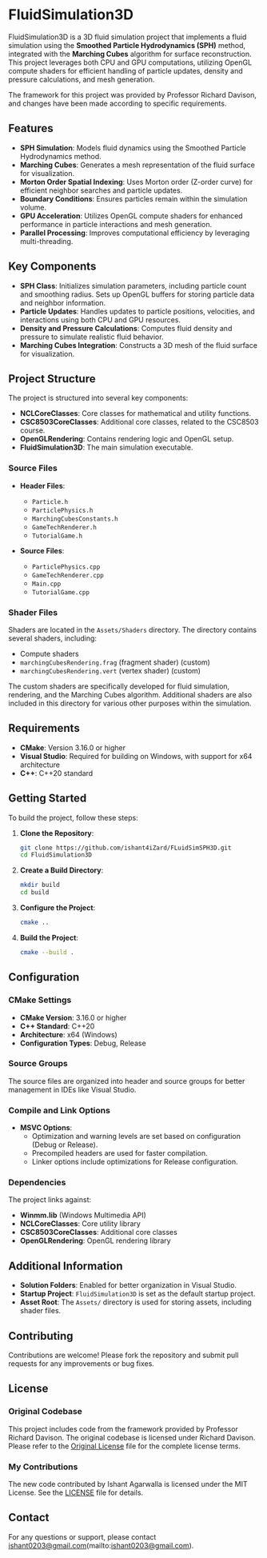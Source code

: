 # FluidSimulation3D

FluidSimulation3D is a 3D fluid simulation project that implements a fluid simulation using the **Smoothed Particle Hydrodynamics (SPH)** method, integrated with the **Marching Cubes** algorithm for surface reconstruction. This project leverages both CPU and GPU computations, utilizing OpenGL compute shaders for efficient handling of particle updates, density and pressure calculations, and mesh generation.

The framework for this project was provided by Professor Richard Davison, and changes have been made according to specific requirements.

## Features

- **SPH Simulation**: Models fluid dynamics using the Smoothed Particle Hydrodynamics method.
- **Marching Cubes**: Generates a mesh representation of the fluid surface for visualization.
- **Morton Order Spatial Indexing**: Uses Morton order (Z-order curve) for efficient neighbor searches and particle updates.
- **Boundary Conditions**: Ensures particles remain within the simulation volume.
- **GPU Acceleration**: Utilizes OpenGL compute shaders for enhanced performance in particle interactions and mesh generation.
- **Parallel Processing**: Improves computational efficiency by leveraging multi-threading.

## Key Components

- **SPH Class**: Initializes simulation parameters, including particle count and smoothing radius. Sets up OpenGL buffers for storing particle data and neighbor information.
- **Particle Updates**: Handles updates to particle positions, velocities, and interactions using both CPU and GPU resources.
- **Density and Pressure Calculations**: Computes fluid density and pressure to simulate realistic fluid behavior.
- **Marching Cubes Integration**: Constructs a 3D mesh of the fluid surface for visualization.

## Project Structure

The project is structured into several key components:

- **NCLCoreClasses**: Core classes for mathematical and utility functions.
- **CSC8503CoreClasses**: Additional core classes, related to the CSC8503 course.
- **OpenGLRendering**: Contains rendering logic and OpenGL setup.
- **FluidSimulation3D**: The main simulation executable.

### Source Files

- **Header Files**:
  - `Particle.h`
  - `ParticlePhysics.h`
  - `MarchingCubesConstants.h`
  - `GameTechRenderer.h`
  - `TutorialGame.h`

- **Source Files**:
  - `ParticlePhysics.cpp`
  - `GameTechRenderer.cpp`
  - `Main.cpp`
  - `TutorialGame.cpp`

### Shader Files

Shaders are located in the `Assets/Shaders` directory. The directory contains several shaders, including:
- Compute shaders
- `marchingCubesRendering.frag` (fragment shader) (custom)
- `marchingCubesRendering.vert` (vertex shader) (custom)

The custom shaders are specifically developed for fluid simulation, rendering, and the Marching Cubes algorithm. Additional shaders are also included in this directory for various other purposes within the simulation.

## Requirements

- **CMake**: Version 3.16.0 or higher
- **Visual Studio**: Required for building on Windows, with support for x64 architecture
- **C++**: C++20 standard

## Getting Started

To build the project, follow these steps:

1. **Clone the Repository**:
    ```bash
    git clone https://github.com/ishant4iZard/FLuidSimSPH3D.git
    cd FluidSimulation3D
    ```

2. **Create a Build Directory**:
    ```bash
    mkdir build
    cd build
    ```

3. **Configure the Project**:
    ```bash
    cmake ..
    ```

4. **Build the Project**:
    ```bash
    cmake --build .
    ```

## Configuration

### CMake Settings

- **CMake Version**: 3.16.0 or higher
- **C++ Standard**: C++20
- **Architecture**: x64 (Windows)
- **Configuration Types**: Debug, Release

### Source Groups

The source files are organized into header and source groups for better management in IDEs like Visual Studio.

### Compile and Link Options

- **MSVC Options**:
  - Optimization and warning levels are set based on configuration (Debug or Release).
  - Precompiled headers are used for faster compilation.
  - Linker options include optimizations for Release configuration.

### Dependencies

The project links against:
- **Winmm.lib** (Windows Multimedia API)
- **NCLCoreClasses**: Core utility library
- **CSC8503CoreClasses**: Additional core classes
- **OpenGLRendering**: OpenGL rendering library

## Additional Information

- **Solution Folders**: Enabled for better organization in Visual Studio.
- **Startup Project**: `FluidSimulation3D` is set as the default startup project.
- **Asset Root**: The `Assets/` directory is used for storing assets, including shader files.

## Contributing

Contributions are welcome! Please fork the repository and submit pull requests for any improvements or bug fixes.

## License

### Original Codebase

This project includes code from the framework provided by Professor Richard Davison. The original codebase is licensed under Richard Davison. Please refer to the [Original License](LICENSE_Professor) file for the complete license terms.

### My Contributions

The new code contributed by Ishant Agarwalla is licensed under the MIT License. See the [LICENSE](LICENSE) file for details.

## Contact

For any questions or support, please contact ishant0203@gmail.com(mailto:ishant0203@gmail.com).
